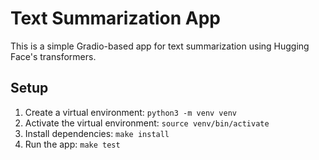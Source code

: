 # Text Summarization App

This is a simple Gradio-based app for text summarization using Hugging Face's transformers.

## Setup

1. Create a virtual environment: `python3 -m venv venv`
2. Activate the virtual environment: `source venv/bin/activate`
3. Install dependencies: `make install`
4. Run the app: `make test`
